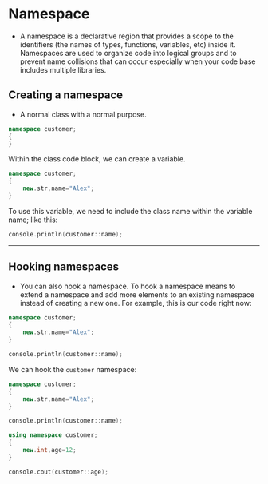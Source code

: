 # Namespace

- A namespace is a declarative region that provides a scope to the identifiers (the names of types, functions, variables, etc) inside it. Namespaces are used to organize code into logical groups and to prevent name collisions that can occur especially when your code base includes multiple libraries.

## Creating a namespace

- A normal class with a normal purpose.

```cpp
namespace customer;
{
}
```

Within the class code block, we can create a variable.

```cpp
namespace customer;
{
	new.str,name="Alex";
}
```

To use this variable, we need to include the class name within the variable name; like this:

```cpp
console.println(customer::name);
```

---------------------------------------------------------------------------------------------------------

## Hooking namespaces
- You can also hook a namespace. To hook a namespace means to extend a namespace and add more elements to an existing namespace instead of creating a new one. For example, this is our code right now:

```cpp
namespace customer;
{
	new.str,name="Alex";
}

console.println(customer::name);

```

We can hook the `customer` namespace:

```cpp
namespace customer;
{
	new.str,name="Alex";
}

console.println(customer::name);

using namespace customer;
{
	new.int,age=12;
}

console.cout(customer::age);
```
